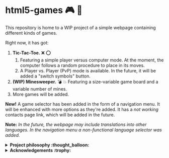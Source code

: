 # html5-games :video_game: :space_invader:
This repository is home to a WIP project of a simple webpage containing different kinds of games.

Right now, it has got:

1. **Tic-Tac-Toe.** :x: :o:
    1. Featuring a simple player versus computer mode. At the moment, the computer follows a random procedure to place in its moves.
    2. A Player vs. Player (PvP) mode is available. In the future, it will be added a "switch symbols" button.
2. **(WIP) Minesweeper.** :bomb: :boom: Featuring a size-variable game board and a variable number of mines.
3. More games will be added.

**New!** A game selector has been added in the form of a navigation menu. It will be enhanced with more options as they're added. It has a *not working* contacts page link, which will be added in the future.

**Note:** *In the future, the webpage may include translations into other languages. In the navigation menu a non-functional language selector was added.*

<details>
<summary><b>Project philosophy :thought_balloon:</b></summary>

This project was conceived as a for-fun activity. Thus, commits and advancements on it may not be regular.

This is part of a cross-competence learning initiative.
</details>

<details>
<summary><b>Acknowledgements :trophy:</b></summary>
  
In this section, I will mention everyone who collaborated in either way to this little project's advancements. A huge thank you to all of you.

- The player vs. computer Tic Tac Toe made with HTML, CSS and JS was inspired by a tutorial on [dev.to](https://dev.to/ayushmanbthakur/how-to-make-tic-tac-toe-in-browser-with-html-css-and-js-28ed) written by Ayushman B. 
- The original version of navigation menu used in the webpage was coded by erikterwan on [codepen.io](https://codepen.io/erikterwan/pen/EVzeRP).

</details>